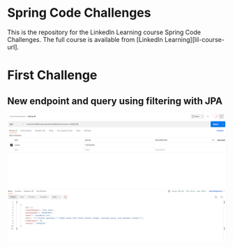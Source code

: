 # Spring Code Challenges
This is the repository for the LinkedIn Learning course Spring Code Challenges. The full course is available from [LinkedIn Learning][lil-course-url].

# First Challenge
## New endpoint and query using filtering with JPA
![New endpoint and query using filtering with JPA](firstChallenge.PNG)